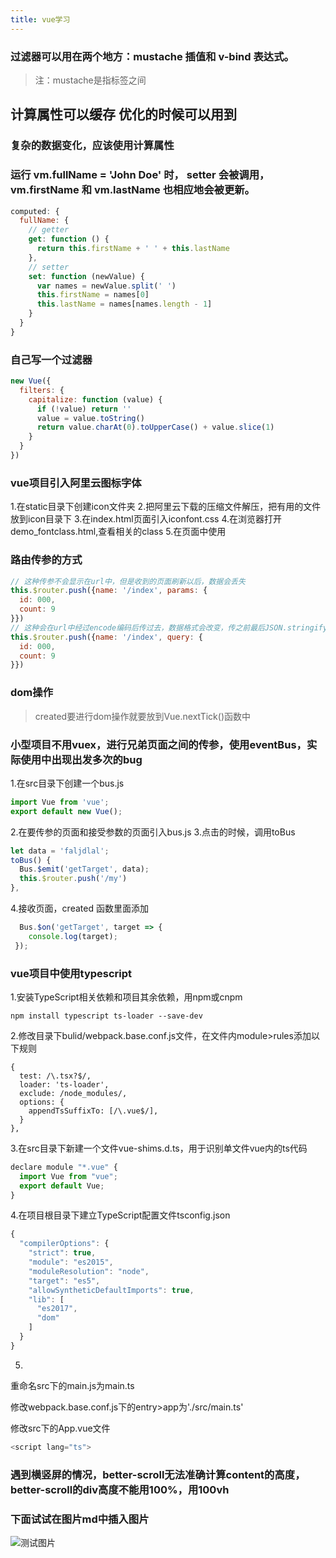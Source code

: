 ```yaml
---
title: vue学习
---
```


### 过滤器可以用在两个地方：mustache 插值和 v-bind 表达式。
>注：mustache是指标签之间

## 计算属性可以缓存  优化的时候可以用到
### 复杂的数据变化，应该使用计算属性
### 运行 vm.fullName = 'John Doe' 时， setter 会被调用， vm.firstName 和 vm.lastName 也相应地会被更新。
```js
computed: {
  fullName: {
    // getter
    get: function () {
      return this.firstName + ' ' + this.lastName
    },
    // setter
    set: function (newValue) {
      var names = newValue.split(' ')
      this.firstName = names[0]
      this.lastName = names[names.length - 1]
    }
  }
}
```

### 自己写一个过滤器
```js
new Vue({
  filters: {
    capitalize: function (value) {
      if (!value) return ''
      value = value.toString()
      return value.charAt(0).toUpperCase() + value.slice(1)
    }
  }
})
```

### vue项目引入阿里云图标字体
1.在static目录下创建icon文件夹
2.把阿里云下载的压缩文件解压，把有用的文件放到icon目录下
3.在index.html页面引入iconfont.css
4.在浏览器打开demo_fontclass.html,查看相关的class
5.在页面中使用<i class="iconfont icon-xxx"></i>


### 路由传参的方式
```js
// 这种传参不会显示在url中，但是收到的页面刷新以后，数据会丢失
this.$router.push({name: '/index', params: {
  id: 000,
  count: 9
}})
// 这种会在url中经过encode编码后传过去，数据格式会改变，传之前最后JSON.stringify转化
this.$router.push({name: '/index', query: {
  id: 000,
  count: 9
}})
```

### dom操作
> created要进行dom操作就要放到Vue.nextTick()函数中

### 小型项目不用vuex，进行兄弟页面之间的传参，使用eventBus，实际使用中出现出发多次的bug
1.在src目录下创建一个bus.js
```js
import Vue from 'vue';
export default new Vue();  
```
2.在要传参的页面和接受参数的页面引入bus.js
3.点击的时候，调用toBus
```js
let data = 'faljdlal';
toBus() {
  Bus.$emit('getTarget', data);
  this.$router.push('/my')
},
```
4.接收页面，created 函数里面添加
```js
  Bus.$on('getTarget', target => {  
    console.log(target);  
 });  
```

### vue项目中使用typescript
1.安装TypeScript相关依赖和项目其余依赖，用npm或cnpm
```
npm install typescript ts-loader --save-dev
```
2.修改目录下bulid/webpack.base.conf.js文件，在文件内module>rules添加以下规则
```
{
  test: /\.tsx?$/,
  loader: 'ts-loader',
  exclude: /node_modules/,
  options: {
    appendTsSuffixTo: [/\.vue$/],
  }
},
```
3.在src目录下新建一个文件vue-shims.d.ts，用于识别单文件vue内的ts代码
```js
declare module "*.vue" {
  import Vue from "vue";
  export default Vue;
}
```
4.在项目根目录下建立TypeScript配置文件tsconfig.json
```js
{
  "compilerOptions": {
    "strict": true,
    "module": "es2015",
    "moduleResolution": "node",
    "target": "es5",
    "allowSyntheticDefaultImports": true,
    "lib": [
      "es2017",
      "dom"
    ]
  }
}
```
5.
重命名src下的main.js为main.ts

修改webpack.base.conf.js下的entry>app为'./src/main.ts'

修改src下的App.vue文件
```js
<script lang="ts">
```

### 遇到横竖屏的情况，better-scroll无法准确计算content的高度，better-scroll的div高度不能用100%，用100vh

### 下面试试在图片md中插入图片
![测试图片](https://github.com/qiyaozu/qiyaozu.github.io/blob/master/aa.jpg)
